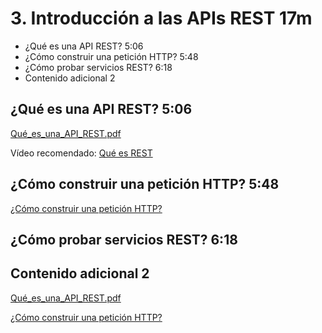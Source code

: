 # 3. Introducción a las APIs REST 17m

* ¿Qué es una API REST? 5:06 
* ¿Cómo construir una petición HTTP? 5:48 
* ¿Cómo probar servicios REST? 6:18 
* Contenido adicional 2

## ¿Qué es una API REST? 5:06 

[Qué_es_una_API_REST.pdf](pdfs/Qué_es_una_API_REST.pdf)

Vídeo recomendado: [Qué es REST](https://www.youtube.com/watch?v=aoOKxUOhg18)

## ¿Cómo construir una petición HTTP? 5:48 

[¿Cómo construir una petición HTTP? ](pdfs/Cómo_construir_una_petición_HTTP.pdf)

## ¿Cómo probar servicios REST? 6:18 

## Contenido adicional 2

[Qué_es_una_API_REST.pdf](pdfs/Qué_es_una_API_REST.pdf)

[¿Cómo construir una petición HTTP? ](pdfs/Cómo_construir_una_petición_HTTP.pdf)
